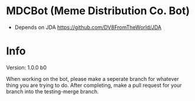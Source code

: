 # MDCBot (Meme Distribution Co. Bot)
- Depends on JDA https://github.com/DV8FromTheWorld/JDA

# Info

Version: 1.0.0 b0

When working on the bot, please make a seperate branch for whatever thing you are trying to do. After completing, make a pull request for your branch into the testing-merge branch.
